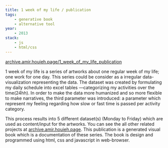 ```yaml
---
title: 1 week of my life / publication
tags:
    - generative book
    - alternative tool
year:
    - 2013
stack:
    - js
    - html/css
---
```

[archive.amir.houieh.page/1_week_of_my_life_publication](https://archive.amir.houieh.page/1_week_of_my_life_publication)

1 week of my life is a series of artworks about one regular week of my life; one work for one day. This series could be consider as a irregular data-visualization representing the data.
The dataset was created by formulating my daily schedule into excel tables —categorizing my activities over the time(24hh). In order to make the data more humanized and so more flexible to make narratives, the third parameter was introduced: a parameter which represent my feeling regarding how slow or fast time is passed per activity category.

This process results into 5 different dataset(s) (Monday to Friday) which are used as content/input for the artworks. You can see the all other related projects at [archive.amir.houieh.page](https://archive.amir.houieh.page).
This publication is a generated visual book which is a documentation of these series. The book is design and programmed using html, css and javascript in web-browser.
